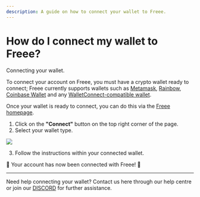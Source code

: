 ```yaml
---
description: A guide on how to connect your wallet to Freee.
---
```


# How do I connect my wallet to Freee?

Connecting your wallet.

To connect your account on Freee, you must have a crypto wallet ready to connect; Freee currently supports wallets such as [Metamask](https://metamask.io/), [Rainbow](https://rainbow.me/), [Coinbase Wallet](https://wallet.coinbase.com/) and any [WalletConnect-compatible wallet](https://explorer.walletconnect.com/?type=wallet).

Once your wallet is ready to connect, you can do this via the [Freee homepage](https://freee.xyz/).

1. Click on the **"Connect"** button on the top right corner of the page.
2. Select your wallet type.

![](../imgs/connect-wallet\_1.gif)

3. Follow the instructions within your connected wallet.

🎉 Your account has now been connected with Freee! 🎉

***

Need help connecting your wallet? Contact us here through our help centre or join our [DISCORD](https://discord.gg/freee) for further assistance.
